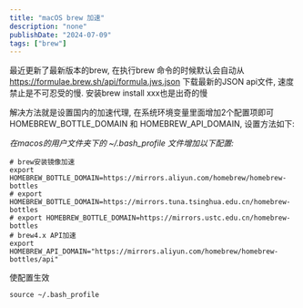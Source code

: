 ```yaml
---
title: "macOS brew 加速"
description: "none"
publishDate: "2024-07-09"
tags: ["brew"]
---
```


最近更新了最新版本的brew,  在执行brew 命令的时候默认会自动从 https://formulae.brew.sh/api/formula.jws.json 下载最新的JSON api文件, 速度禁止是不可忍受的慢. 安装brew install xxx也是出奇的慢
<!-- more --> 
 解决方法就是设置国内的加速代理,  在系统环境变量里面增加2个配置项即可 HOMEBREW_BOTTLE_DOMAIN 和 HOMEBREW_API_DOMAIN,  设置方法如下:

_在macos的用户文件夹下的 ~/.bash_profile 文件增加以下配置:_
```
# brew安装镜像加速 
export HOMEBREW_BOTTLE_DOMAIN=https://mirrors.aliyun.com/homebrew/homebrew-bottles
# export HOMEBREW_BOTTLE_DOMAIN=https://mirrors.tuna.tsinghua.edu.cn/homebrew-bottles
# export HOMEBREW_BOTTLE_DOMAIN=https://mirrors.ustc.edu.cn/homebrew-bottles
# brew4.x API加速
export HOMEBREW_API_DOMAIN="https://mirrors.aliyun.com/homebrew/homebrew-bottles/api"
```
使配置生效
```
source ~/.bash_profile
```